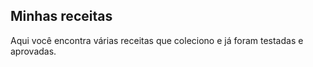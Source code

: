 ## Minhas receitas 

Aqui você encontra várias receitas que coleciono e já foram testadas e aprovadas.
